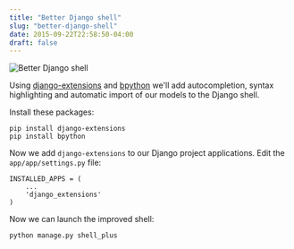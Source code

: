 ```yaml
---
title: "Better Django shell"
slug: "better-django-shell"
date: 2015-09-22T22:58:50-04:00
draft: false
---
```


![Better Django shell](https://i.imgur.com/gQke7hF.gif)

Using [django-extensions](http://django-extensions.readthedocs.io/en/latest/) and
[bpython](https://bpython-interpreter.org/) we'll add autocompletion, syntax highlighting and automatic import of our models to the Django shell.

Install these packages:

```
pip install django-extensions
pip install bpython
```

Now we add `django-extensions` to our Django project applications.
Edit the `app/app/settings.py` file:

```
INSTALLED_APPS = (
    ...
    'django_extensions'
)
```

Now we can launch the improved shell:

```
python manage.py shell_plus
```